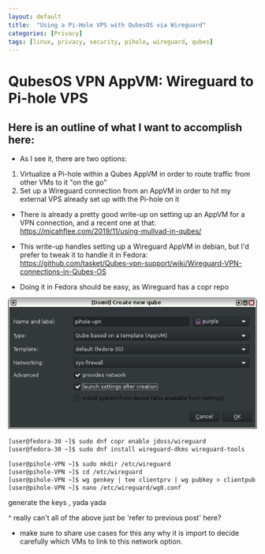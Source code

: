 ```yaml
---
layout: default
title:  "Using a Pi-Hole VPS with QubesOS via Wireguard"
categories: [Privacy]
tags: [linux, privacy, security, pihole, wireguard, qubes]
---
```


# QubesOS VPN AppVM: Wireguard to Pi-hole VPS

## Here is an outline of what I want to accomplish here:

- As I see it, there are two options:
1. Virtualize a Pi-hole within a Qubes AppVM in order to route traffic from other VMs to it "on the go"
2. Set up a Wireguard connection from an AppVM in order to hit my external VPS already set up with the Pi-hole on it

- There is already a pretty good write-up on setting up an AppVM for a VPN connection, and a recent one at that: https://micahflee.com/2019/11/using-mullvad-in-qubes/

- This write-up handles setting up a Wireguard AppVM in debian, but I'd prefer to tweak it to handle it in Fedora: https://github.com/tasket/Qubes-vpn-support/wiki/Wireguard-VPN-connections-in-Qubes-OS

- Doing it in Fedora should be easy, as Wireguard has a copr repo 

![AppVM creation](/img/pihole-appvm.png)

```console
[user@fedora-30 ~]$ sudo dnf copr enable jdoss/wireguard
[user@fedora-30 ~]$ sudo dnf install wireguard-dkms wireguard-tools
```

```console
[user@pihole-VPN ~]$ sudo mkdir /etc/wireguard
[user@pihole-VPN ~]$ cd /etc/wireguard
[user@pihole-VPN ~]$ wg genkey | tee clientprv | wg pubkey > clientpub
[user@pihole-VPN ~]$ nano /etc/wireguard/wg0.conf
```
generate the keys , yada yada

^ really can't all of the above just be 'refer to previous post' here?

- make sure to share use cases for this any why it is import to decide carefully which VMs to link to this network option.
